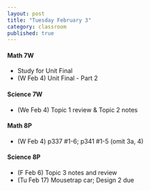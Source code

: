 ```yaml
---
layout: post
title: "Tuesday February 3"
category: classroom
published: true
---
```

#### Math 7W
* Study for Unit Final
* (W Feb 4) Unit Final - Part 2 

#### Science 7W
* (We Feb 4) Topic 1 review & Topic 2 notes

#### Math 8P
* (W Feb 4) p337 #1-6; p341 #1-5 (omit 3a, 4)

#### Science 8P
* (F Feb 6) Topic 3 notes and review 
* (Tu Feb 17) Mousetrap car; Design 2 due
